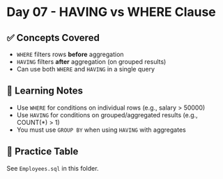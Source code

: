 # Day 07 - HAVING vs WHERE Clause

## ✅ Concepts Covered
- `WHERE` filters rows **before** aggregation
- `HAVING` filters **after** aggregation (on grouped results)
- Can use both `WHERE` and `HAVING` in a single query

## 🧠 Learning Notes
- Use `WHERE` for conditions on individual rows (e.g., salary > 50000)
- Use `HAVING` for conditions on grouped/aggregated results (e.g., COUNT(*) > 1)
- You must use `GROUP BY` when using `HAVING` with aggregates

## 📌 Practice Table
See `Employees.sql` in this folder.
 
